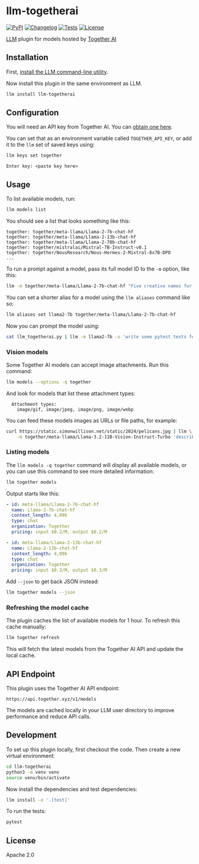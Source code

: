 # llm-togetherai

[![PyPI](https://img.shields.io/pypi/v/llm-togetherai.svg)](https://pypi.org/project/llm-togetherai/)
[![Changelog](https://img.shields.io/github/v/release/rajashekar/llm-togetherai?include_prereleases&label=changelog)](https://github.com/rajashekar/llm-togetherai/releases)
[![Tests](https://github.com/rajashekar/llm-togetherai/workflows/Test/badge.svg)](https://github.com/rajashekar/llm-togetherai/actions?query=workflow%3ATest)
[![License](https://img.shields.io/badge/license-Apache%202.0-blue.svg)](https://github.com/rajashekar/llm-togetherai/blob/main/LICENSE)

[LLM](https://llm.datasette.io/) plugin for models hosted by [Together AI](https://www.together.ai/)

## Installation

First, [install the LLM command-line utility](https://llm.datasette.io/en/stable/setup.html).

Now install this plugin in the same environment as LLM.
```bash
llm install llm-togetherai
```

## Configuration

You will need an API key from Together AI. You can [obtain one here](https://api.together.xyz/settings/api-keys).

You can set that as an environment variable called `TOGETHER_API_KEY`, or add it to the `llm` set of saved keys using:

```bash
llm keys set together
```
```
Enter key: <paste key here>
```

## Usage

To list available models, run:
```bash
llm models list
```
You should see a list that looks something like this:
```
together: together/meta-llama/Llama-2-7b-chat-hf
together: together/meta-llama/Llama-2-13b-chat-hf
together: together/meta-llama/Llama-2-70b-chat-hf
together: together/mistralai/Mistral-7B-Instruct-v0.1
together: together/NousResearch/Nous-Hermes-2-Mixtral-8x7B-DPO
...
```

To run a prompt against a model, pass its full model ID to the `-m` option, like this:
```bash
llm -m together/meta-llama/Llama-2-7b-chat-hf "Five creative names for a pet robot"
```

You can set a shorter alias for a model using the `llm aliases` command like so:
```bash
llm aliases set llama2-7b together/meta-llama/Llama-2-7b-chat-hf
```
Now you can prompt the model using:
```bash
cat llm_togetherai.py | llm -m llama2-7b -s 'write some pytest tests for this'
```

### Vision models

Some Together AI models can accept image attachments. Run this command:

```bash
llm models --options -q together
```
And look for models that list these attachment types:

```
  Attachment types:
    image/gif, image/jpeg, image/png, image/webp
```

You can feed these models images as URLs or file paths, for example:

```bash
curl https://static.simonwillison.net/static/2024/pelicans.jpg | llm \
    -m together/meta-llama/Llama-3.2-11B-Vision-Instruct-Turbo 'describe this image' -a -
```

### Listing models

The `llm models -q together` command will display all available models, or you can use this command to see more detailed information:

```bash
llm together models
```
Output starts like this:
```yaml
- id: meta-llama/Llama-2-7b-chat-hf
  name: Llama-2-7b-chat-hf
  context_length: 4,096
  type: chat
  organization: Together
  pricing: input $0.2/M, output $0.2/M

- id: meta-llama/Llama-2-13b-chat-hf
  name: Llama-2-13b-chat-hf
  context_length: 4,096
  type: chat
  organization: Together
  pricing: input $0.3/M, output $0.3/M
```

Add `--json` to get back JSON instead:
```bash
llm together models --json
```

### Refreshing the model cache

The plugin caches the list of available models for 1 hour. To refresh this cache manually:

```bash
llm together refresh
```

This will fetch the latest models from the Together AI API and update the local cache.

## API Endpoint

This plugin uses the Together AI API endpoint:
```
https://api.together.xyz/v1/models
```

The models are cached locally in your LLM user directory to improve performance and reduce API calls.

## Development

To set up this plugin locally, first checkout the code. Then create a new virtual environment:
```bash
cd llm-togetherai
python3 -m venv venv
source venv/bin/activate
```
Now install the dependencies and test dependencies:
```bash
llm install -e '.[test]'
```
To run the tests:
```bash
pytest
```

## License

Apache 2.0